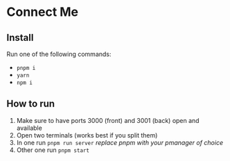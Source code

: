 # Connect Me

## Install

Run one of the following commands:

- `pnpm i`
- `yarn`
- `npm i`

## How to run

1. Make sure to have ports 3000 (front) and 3001 (back) open and available
2. Open two terminals (works best if you split them)
3. In one run `pnpm run server` _replace pnpm with your pmanager of choice_
4. Other one run `pnpm start`
